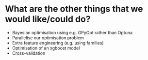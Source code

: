 # What are the other things that we would like/could do?

* Bayesian optimisation using e.g. GPyOpt rather than Optuna
* Parallelise our optimisation problem 
* Extra feature engineering (e.g. using families)
* Optimisation of an xgboost model
* Cross-validation